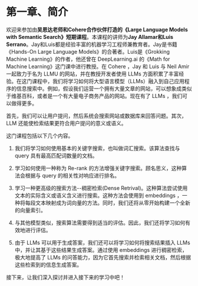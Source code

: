 # 第一章、简介

欢迎来参加由**吴恩达老师和Cohere合作伙伴打造的《Large Language Models with Semantic Search》短期课程**。本课程的讲师为**Jay Allamar和Luis Serrano**。Jay和Luis都是经验丰富的机器学习工程师兼教育者。Jay是书籍《Hands-On Large Language Models》的合著者。Luis是《Grokking Machine Learning》的作者，他还曾在 DeepLearning.ai 的《Math for Machine Learning》这门课中进行教授。在 Cohere ，Jay 和 Luis 与 Neil Amir 一起致力于名为 LLMU 的网站，并在教授开发者使用 LLMs 方面积累了丰富经验。在这门课程中，我们将学习如何将大型语言模型（LLMs）融入到自己应用程序的信息搜索中。例如，假设我们运营一个拥有大量文章的网站，可以想象成类似于维基百科，或者是一个有大量电子商务产品的网站。现在有了 LLMs ，我们可以做得更多。

首先，我们可以让用户提问，然后系统会搜索网站或数据库来回答问题。其次，LLM 还能使检索结果更符合用户提问的意义或语义。

这门课程包括以下几个内容。
1. 我们将学习如何使用基本的关键字搜索，也叫做词汇搜索。该算法查找与 query 具有最高匹配词数量的文档。

2. 学习如何使用一种称为 Re-rank 的方法增强关键字搜索。顾名思义，这种算法会根据与 query 的相关性对响应进行排名。

3. 学习一种更高级的搜索方法--稠密检索(Dense Retrival)。这种算法尝试使用文本的实际含义或语义含义进行搜索。这种方法会使用到 embeddings ，一种将每段文本映射成为词向量的方法。同时，我们还将从零开始构建一个全新的向量索引。

4. 与其他模型类似，搜索算法需要得到适当的评估。因此，我们还将学习如何有效地进行评估。

5. 由于 LLMs 可以用于生成答案，我们还可以将学习如何将搜索结果插入 LLMs 中，并让其基于这些结果生成答案。通过使用 embeddings 进行稠密检索，极大地提高了 LLMs 的问答能力，因为它首先搜索并检索相关文档，然后根据这些检索到的信息生成答案。

接下来，让我们深入探讨并进入接下来的学习中吧！